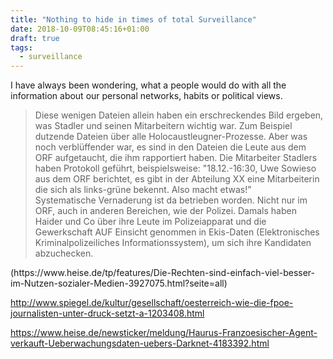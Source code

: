 ```yaml
---
title: "Nothing to hide in times of total Surveillance"
date: 2018-10-09T08:45:16+01:00
draft: true
tags: 
  - surveillance
---
```


I have always been wondering, what a people would do with all the information about our personal networks, habits or political views.
<blockquote>
<div class="antwort">Diese wenigen Dateien allein haben ein erschreckendes Bild ergeben, was Stadler und seinen Mitarbeitern wichtig war. Zum Beispiel dutzende Dateien über alle Holocaustleugner-Prozesse. Aber was noch verblüffender war, es sind in den Dateien die Leute aus dem ORF aufgetaucht, die ihm rapportiert haben. Die Mitarbeiter Stadlers haben Protokoll geführt, beispielsweise: "18.12.-16:30, Uwe Sowieso aus dem ORF berichtet, es gibt in der Abteilung XX eine Mitarbeiterin die sich als links-grüne bekennt. Also macht etwas!"</div>
<div class="antwort">Systematische Vernaderung ist da betrieben worden. Nicht nur im ORF, auch in anderen Bereichen, wie der Polizei. Damals haben Haider und Co über ihre Leute im Polizeiapparat und die Gewerkschaft AUF Einsicht genommen in Ekis-Daten (Elektronisches Kriminalpolizeiliches Informationssystem), um sich ihre Kandidaten abzuchecken.</div>
</blockquote>
(https://www.heise.de/tp/features/Die-Rechten-sind-einfach-viel-besser-im-Nutzen-sozialer-Medien-3927075.html?seite=all)


http://www.spiegel.de/kultur/gesellschaft/oesterreich-wie-die-fpoe-journalisten-unter-druck-setzt-a-1203408.html


https://www.heise.de/newsticker/meldung/Haurus-Franzoesischer-Agent-verkauft-Ueberwachungsdaten-uebers-Darknet-4183392.html
